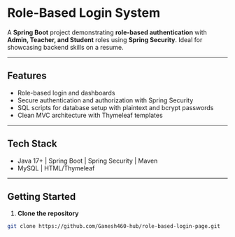 # Role-Based Login System

A **Spring Boot** project demonstrating **role-based authentication** with **Admin, Teacher, and Student** roles using **Spring Security**. Ideal for showcasing backend skills on a resume.  

---

## Features

- Role-based login and dashboards  
- Secure authentication and authorization with Spring Security  
- SQL scripts for database setup with plaintext and bcrypt passwords  
- Clean MVC architecture with Thymeleaf templates  

---

## Tech Stack

- Java 17+ | Spring Boot | Spring Security | Maven  
- MySQL | HTML/Thymeleaf  

---

## Getting Started

1. **Clone the repository**  
```bash
git clone https://github.com/Ganesh460-hub/role-based-login-page.git
